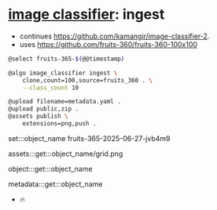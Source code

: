 # [image classifier](./image-classifier.md): ingest

- continues https://github.com/kamangir/image-classifier-2.
- uses https://github.com/fruits-360/fruits-360-100x100

```bash
@select fruits-365-$(@@timestamp)

@algo image_classifier ingest \
    clone,count=100,source=fruits_360 . \
    --class_count 10

@upload filename=metadata.yaml .
@upload public,zip .
@assets publish \
    extensions=png,push .
```

set:::object_name fruits-365-2025-06-27-jvb4m9

assets:::get:::object_name/grid.png

object:::get:::object_name

metadata:::get:::object_name

- 🔥